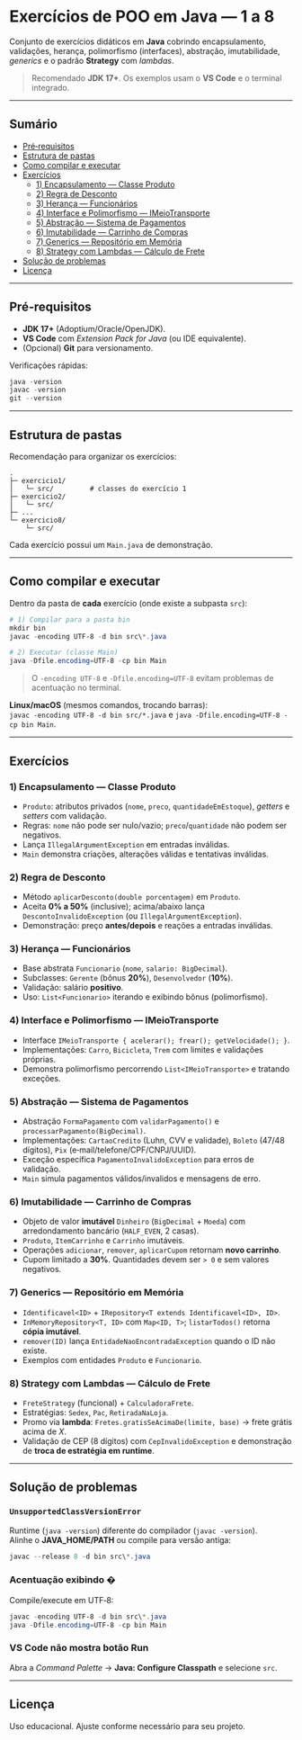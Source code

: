 # Exercícios de POO em Java — 1 a 8

Conjunto de exercícios didáticos em **Java** cobrindo encapsulamento, validações, herança,
polimorfismo (interfaces), abstração, imutabilidade, *generics* e o padrão **Strategy** com *lambdas*.

> Recomendado **JDK 17+**. Os exemplos usam o **VS Code** e o terminal integrado.

---

## Sumário
- [Pré‑requisitos](#pré-requisitos)
- [Estrutura de pastas](#estrutura-de-pastas)
- [Como compilar e executar](#como-compilar-e-executar)
- [Exercícios](#exercícios)
  - [1) Encapsulamento — Classe Produto](#1-encapsulamento--classe-produto)
  - [2) Regra de Desconto](#2-regra-de-desconto)
  - [3) Herança — Funcionários](#3-herança--funcionários)
  - [4) Interface e Polimorfismo — IMeioTransporte](#4-interface-e-polimorfismo--imeiotransporte)
  - [5) Abstração — Sistema de Pagamentos](#5-abstração--sistema-de-pagamentos)
  - [6) Imutabilidade — Carrinho de Compras](#6-imutabilidade--carrinho-de-compras)
  - [7) Generics — Repositório em Memória](#7-generics--repositório-em-memória)
  - [8) Strategy com Lambdas — Cálculo de Frete](#8-strategy-com-lambdas--cálculo-de-frete)
- [Solução de problemas](#solução-de-problemas)
- [Licença](#licença)

---

## Pré‑requisitos

- **JDK 17+** (Adoptium/Oracle/OpenJDK).
- **VS Code** com *Extension Pack for Java* (ou IDE equivalente).
- (Opcional) **Git** para versionamento.

Verificações rápidas:
```powershell
java -version
javac -version
git --version
```

---

## Estrutura de pastas

Recomendação para organizar os exercícios:

```
.
├─ exercicio1/
│   └─ src/         # classes do exercício 1
├─ exercicio2/
│   └─ src/
├─ ...
└─ exercicio8/
    └─ src/
```

Cada exercício possui um `Main.java` de demonstração.

---

## Como compilar e executar

Dentro da pasta de **cada** exercício (onde existe a subpasta `src`):

```powershell
# 1) Compilar para a pasta bin
mkdir bin
javac -encoding UTF-8 -d bin src\*.java

# 2) Executar (classe Main)
java -Dfile.encoding=UTF-8 -cp bin Main
```

> O `-encoding UTF-8` e `-Dfile.encoding=UTF-8` evitam problemas de acentuação no terminal.

**Linux/macOS** (mesmos comandos, trocando barras):  
`javac -encoding UTF-8 -d bin src/*.java` e `java -Dfile.encoding=UTF-8 -cp bin Main`.

---

## Exercícios

### 1) Encapsulamento — Classe Produto
- `Produto`: atributos privados (`nome`, `preco`, `quantidadeEmEstoque`), *getters* e *setters* com validação.
- Regras: `nome` não pode ser nulo/vazio; `preco`/`quantidade` não podem ser negativos.
- Lança `IllegalArgumentException` em entradas inválidas.
- `Main` demonstra criações, alterações válidas e tentativas inválidas.

### 2) Regra de Desconto
- Método `aplicarDesconto(double porcentagem)` em `Produto`.
- Aceita **0% a 50%** (inclusive); acima/abaixo lança `DescontoInvalidoException` (ou `IllegalArgumentException`).
- Demonstração: preço **antes/depois** e reações a entradas inválidas.

### 3) Herança — Funcionários
- Base abstrata `Funcionario` (`nome`, `salario: BigDecimal`).
- Subclasses: `Gerente` (bônus **20%**), `Desenvolvedor` (**10%**).
- Validação: salário **positivo**.
- Uso: `List<Funcionario>` iterando e exibindo bônus (polimorfismo).

### 4) Interface e Polimorfismo — IMeioTransporte
- Interface `IMeioTransporte { acelerar(); frear(); getVelocidade(); }`.
- Implementações: `Carro`, `Bicicleta`, `Trem` com limites e validações próprias.
- Demonstra polimorfismo percorrendo `List<IMeioTransporte>` e tratando exceções.

### 5) Abstração — Sistema de Pagamentos
- Abstração `FormaPagamento` com `validarPagamento()` e `processarPagamento(BigDecimal)`.
- Implementações: `CartaoCredito` (Luhn, CVV e validade), `Boleto` (47/48 dígitos), `Pix` (e‑mail/telefone/CPF/CNPJ/UUID).
- Exceção específica `PagamentoInvalidoException` para erros de validação.
- `Main` simula pagamentos válidos/invalidos e mensagens de erro.

### 6) Imutabilidade — Carrinho de Compras
- Objeto de valor **imutável** `Dinheiro` (`BigDecimal` + `Moeda`) com arredondamento bancário (`HALF_EVEN`, 2 casas).
- `Produto`, `ItemCarrinho` e `Carrinho` imutáveis.
- Operações `adicionar`, `remover`, `aplicarCupom` retornam **novo carrinho**.
- Cupom limitado a **30%**. Quantidades devem ser `> 0` e sem valores negativos.

### 7) Generics — Repositório em Memória
- `Identificavel<ID>` + `IRepository<T extends Identificavel<ID>, ID>`.
- `InMemoryRepository<T, ID>` com `Map<ID, T>`; `listarTodos()` retorna **cópia imutável**.
- `remover(ID)` lança `EntidadeNaoEncontradaException` quando o ID não existe.
- Exemplos com entidades `Produto` e `Funcionario`.

### 8) Strategy com Lambdas — Cálculo de Frete
- `FreteStrategy` (funcional) + `CalculadoraFrete`.
- Estratégias: `Sedex`, `Pac`, `RetiradaNaLoja`.
- Promo via **lambda**: `Fretes.gratisSeAcimaDe(limite, base)` → frete grátis acima de *X*.
- Validação de CEP (8 dígitos) com `CepInvalidoException` e demonstração de **troca de estratégia em runtime**.

---

## Solução de problemas

### `UnsupportedClassVersionError`
Runtime (`java -version`) diferente do compilador (`javac -version`).  
Alinhe o **JAVA_HOME/PATH** ou compile para versão antiga:
```powershell
javac --release 8 -d bin src\*.java
```

### Acentuação exibindo �
Compile/execute em UTF‑8:
```powershell
javac -encoding UTF-8 -d bin src\*.java
java -Dfile.encoding=UTF-8 -cp bin Main
```

### VS Code não mostra botão Run
Abra a *Command Palette* → **Java: Configure Classpath** e selecione `src`.

---

## Licença
Uso educacional. Ajuste conforme necessário para seu projeto.
